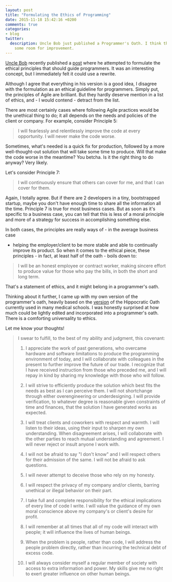 ```yaml
---
layout: post
title: "Formulating the Ethics of Programming"
date: 2015-11-18 15:42:16 +0200
comments: true
categories:
- blog
twitter:
  description: Uncle Bob just published a Programmer's Oath. I think there is
    some room for improvement.
---
```


[Uncle Bob][Uncle Bob] recently published a [post][A Programmer's Oath] where he
attempted to formulate the ethical principles that should guide programmers.  It
was an interesting concept, but I immediately felt it could use a rewrite.

Although I agree that everything in his version is a good idea, I disagree with
the formulation as an ethical guideline for programmers.  Simply put, the
principles of Agile are brilliant.  But they hardly deserve mention in a list of
ethics, and - I would contend - detract from the list.

<!-- more -->

There are most certainly cases where following Agile practices would be the
unethical thing to do; it all depends on the needs and policies of the client or
company.  For example, consider Principle 5:

> I will fearlessly and relentlessly improve the code at every opportunity. I
will never make the code worse.

Sometimes, what's needed is a quick fix for production, followed by a more
well-thought-out solution that will take some time to produce.  Will that make
the code worse in the meantime?  You betcha.  Is it the right thing to do
anyway?  Very likely.

Let's consider Principle 7:

> I will continuously ensure that others can cover for me, and that I can cover
for them.

Again, I totally agree.  But if there are 2 developers in a tiny, bootstrapped
startup, maybe you don't have enough time to share all the information all the
time.  Principle 7 is true for most business cases.  But as soon as it's
specific to a business case, you can tell that this is less of a moral principle
and more of a strategy for success in accomplishing something else.

In both cases, the principles are really ways of - in the average business case
- helping the employer/client to be more stable and able to continually improve
its product.  So when it comes to the ethical piece, these principles - in fact,
at least half of the oath - boils down to:

> I will be an honest employee or contract worker, making sincere effort to
produce value for those who pay the bills, in both the short and long term.

That's a statement of ethics, and it might belong in a programmer's oath.

Thinking about it further, I came up with my own version of the programmer's
oath, heavily based on the [version][Modern Hippocratic Oath] of the Hippocratic
Oath currently used in many medical schools.  I was honestly surprised at how
much could be lightly edited and incorporated into a programmer's oath.  There
is a comforting universality to ethics.

Let me know your thoughts!

> I swear to fulfill, to the best of my ability and judgment, this covenant:
>
> 1. I appreciate the work of past generations, who overcame hardware and software limitations to produce the programming environment of today, and I will collaborate with colleagues in the present to further improve the future of our trade.  I recognize that I have received instruction from those who preceded me, and I will repay in kind by sharing my knowledge with those who will follow.
>
> 1. I will strive to efficiently produce the solution which best fits the needs as best as I can perceive them.  I will not shortchange through either overengineering or underdesigning.  I will provide verification, to whatever degree is reasonable given constraints of time and finances, that the solution I have generated works as expected.
>
> 1. I will treat clients and coworkers with respect and warmth.  I will listen to their ideas, using their input to sharpen my own understanding.  When disagreement arises, I will collaborate with the other parties to reach mutual understanding and agreement.  I will never reject or insult anyone I work with.
>
> 1. I will not be afraid to say "I don't know" and I will respect others for their admission of the same.  I will not be afraid to ask questions.
>
> 1. I will never attempt to deceive those who rely on my honesty.
>
> 1. I will respect the privacy of my company and/or clients, barring unethical or illegal behavior on their part.
>
> 1. I take full and complete responsibility for the ethical implications of every line of code I write.  I will value the guidance of my own moral conscience above my company's or client's desire for profit.
>
> 1. I will remember at all times that all of my code will interact with people; it will influence the lives of human beings.
>
> 1. When the problem is people, rather than code, I will address the people problem directly, rather than incurring the technical debt of excess code.
>
> 1. I will always consider myself a regular member of society with access to extra information and power.  My skills give me no right to exert greater influence on other human beings.

[Uncle Bob]: https://en.wikipedia.org/wiki/Robert_Cecil_Martin
[A Programmer's Oath]: http://blog.cleancoder.com/uncle-bob/2015/11/18/TheProgrammersOath.html
[Modern Hippocratic Oath]: https://en.wikipedia.org/w/index.php?title=Hippocratic_Oath&oldid=688739951#Modern_version
